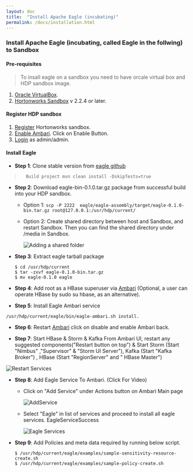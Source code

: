 ```yaml
---
layout: doc
title:  "Install Apache Eagle (incubating)" 
permalink: /docs/installation.html
---
```


### Install Apache Eagle (incubating, called Eagle in the follwing) to Sandbox

#### Pre-requisites

> To insall eagle on a sandbox you need to have orcale virtual box and HDP sandbox image.

1. [Oracle VirtualBox](https://www.virtualbox.org/wiki/Downloads).
2. [Hortonworks Sandbox](http://hortonworks.com/products/hortonworks-sandbox/#install) v 2.2.4 or later.

#### Register HDP sandbox 

1. [Register](http://127.0.0.1:8888/) Hortonworks sandbox.
2. [Enable Ambari](http://127.0.0.1:8000/). Click on Enable Button.
3. [Login](http://127.0.0.1:8080) as admin/admin.

#### Install Eagle

* **Step 1**: Clone stable version from [eagle github](https://github.corp.ebay.com/eagle/eagle/tree/release1.0)
>       Build project mvn clean install -DskipTests=true

* **Step 2**:  Download eagle-bin-0.1.0.tar.gz package from successful build into your HDP sandbox.

    * Option 1: `scp -P 2222  eagle/eagle-assembly/target/eagle-0.1.0-bin.tar.gz root@127.0.0.1:/usr/hdp/current/`


    * Option 2: Create shared directory between host and Sandbox, and restart Sandbox. Then you can find the shared directory under /media in Sandbox.

		![Adding a shared folder](/images/docs/Sharedfolder.jpg "Adding a shared folder")

* **Step 3**: Extract eagle tarball package

      $ cd /usr/hdp/current
      $ tar -zxvf eagle-0.1.0-bin.tar.gz
      $ mv eagle-0.1.0 eagle

* **Step 4**: Add root as a HBase superuser via [Ambari](http://127.0.0.1:8080/#/main/services/HBASE/configs) (Optional, a user can operate HBase by sudo su hbase, as an alternative).

* **Step 5**: Install Eagle Ambari service 
>
    /usr/hdp/current/eagle/bin/eagle-ambari.sh install.

* **Step 6**: Restart [Ambari](http://127.0.0.1:8000/) click on disable and enable Ambari back.

* **Step 7**: Start HBase & Storm & Kafka
From Ambari UI, restart any suggested components("Restart button on top") & Start Storm (Start "Nimbus" ,"Supervisor" & "Storm UI Server"), Kafka (Start "Kafka Broker") , HBase (Start "RegionServer"  and " HBase Master") 
>
![Restart Services](/images/docs/Services.png "Services")

* **Step 8**: Add Eagle Service To Ambari. (Click For Video)

	* Click on "Add Service" under Actions button on Ambari Main page 

		![AddService](/images/docs/AddService.png "AddService")
	
	* Select "Eagle" in list of services and proceed to install all eagle services. 
EagleServiceSuccess

		![Eagle Services](/images/docs/EagleServiceSuccess.png "Eagle Services")

* **Step 9**: Add Policies and meta data required by running below script.

      $ /usr/hdp/current/eagle/examples/sample-sensitivity-resource-create.sh 
      $ /usr/hdp/current/eagle/examples/sample-policy-create.sh

